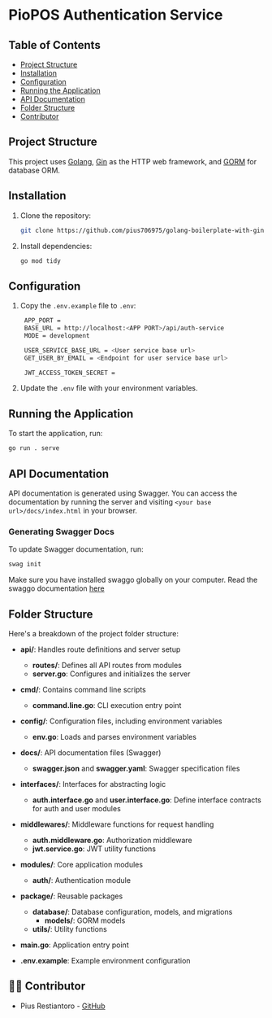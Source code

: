 
# PioPOS Authentication Service

## Table of Contents

- [Project Structure](#project-structure)
- [Installation](#installation)
- [Configuration](#configuration)
- [Running the Application](#running-the-application)
- [API Documentation](#api-documentation)
- [Folder Structure](#folder-structure)
- [Contributor](#contributor)

## Project Structure

This project uses [Golang](https://golang.org/), [Gin](https://github.com/gin-gonic/gin) as the HTTP web framework, and [GORM](https://gorm.io/) for database ORM. 

## Installation

1. Clone the repository:
   ```bash
   git clone https://github.com/pius706975/golang-boilerplate-with-gin.git
   ```

2. Install dependencies:
   ```bash
   go mod tidy
   ```

## Configuration

1. Copy the `.env.example` file to `.env`:
   ```bash
    APP_PORT = 
    BASE_URL = http://localhost:<APP PORT>/api/auth-service
    MODE = development

    USER_SERVICE_BASE_URL = <User service base url>
    GET_USER_BY_EMAIL = <Endpoint for user service base url>

    JWT_ACCESS_TOKEN_SECRET = 
   ```

2. Update the `.env` file with your environment variables.

## Running the Application

To start the application, run:

```bash
go run . serve
```

## API Documentation

API documentation is generated using Swagger. You can access the documentation by running the server and visiting `<your base url>/docs/index.html` in your browser.

### Generating Swagger Docs

To update Swagger documentation, run:
```bash
swag init
```
Make sure you have installed swaggo globally on your computer.
Read the swaggo documentation [here](https://pkg.go.dev/github.com/swaggo/swag/v2#readme-getting-started)

## Folder Structure

Here's a breakdown of the project folder structure:

- **api/**: Handles route definitions and server setup
  - **routes/**: Defines all API routes from modules
  - **server.go**: Configures and initializes the server

- **cmd/**: Contains command line scripts
  - **command.line.go**: CLI execution entry point

- **config/**: Configuration files, including environment variables
  - **env.go**: Loads and parses environment variables

- **docs/**: API documentation files (Swagger)
  - **swagger.json** and **swagger.yaml**: Swagger specification files

- **interfaces/**: Interfaces for abstracting logic
  - **auth.interface.go** and **user.interface.go**: Define interface contracts for auth and user modules

- **middlewares/**: Middleware functions for request handling
  - **auth.middleware.go**: Authorization middleware
  - **jwt.service.go**: JWT utility functions

- **modules/**: Core application modules
  - **auth/**: Authentication module

- **package/**: Reusable packages
  - **database/**: Database configuration, models, and migrations
    - **models/**: GORM models
  - **utils/**: Utility functions

- **main.go**: Application entry point

- **.env.example**: Example environment configuration

## 👨‍💻 Contributor

- Pius Restiantoro - [GitHub](https://github.com/pius706975)
